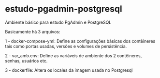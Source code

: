 # estudo-pgadmin-postgresql
Ambiente básico para estudo PgAdmin e PostgreSQL

Basicamente há 3 arquivos:

1 - docker-compose-yml: Define as configurações básicas dos contêineres tais como portas
usadas, versões e volumes de persistência.

2 - var_amb.env: Define as variáveis de ambiente dos 2 contêineres, senhas, usuários etc.

3 - dockerfile: Altera os locales da imagem usada no Postgresql
